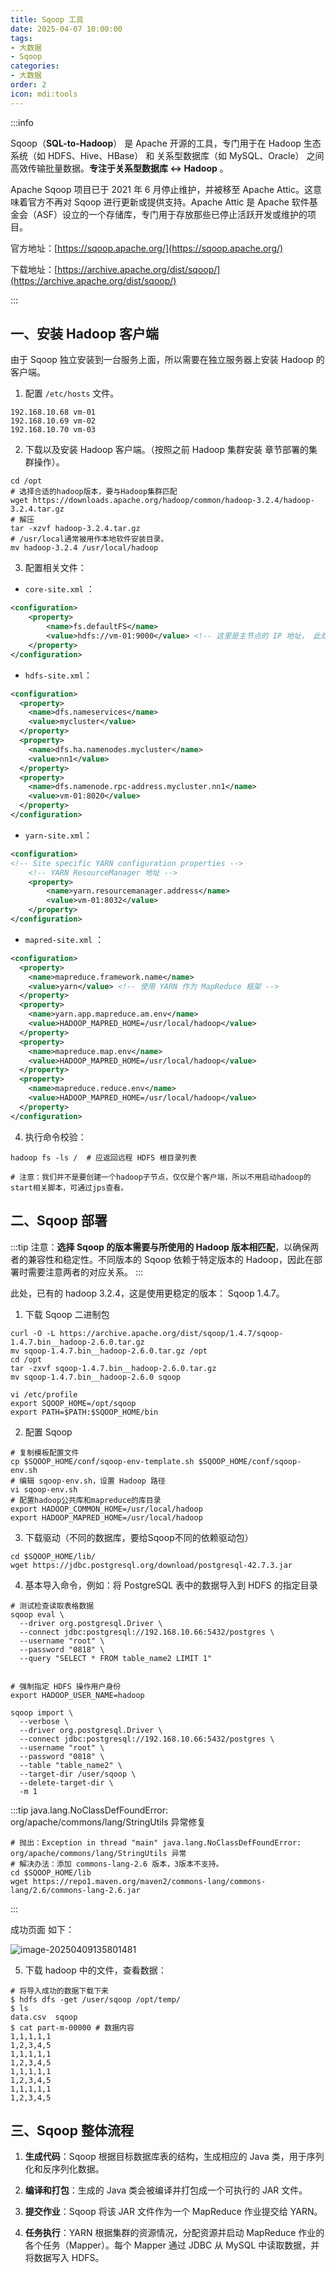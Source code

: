 ```yaml
---
title: Sqoop 工具
date: 2025-04-07 10:00:00
tags:
- 大数据
- Sqoop
categories:
- 大数据
order: 2
icon: mdi:tools
---
```


:::info

Sqoop（**SQL-to-Hadoop**） 是 Apache 开源的工具，专门用于在 Hadoop 生态系统（如 HDFS、Hive、HBase） 和 关系型数据库（如 MySQL、Oracle） 之间高效传输批量数据。**专注于关系型数据库 ↔ Hadoop** 。

Apache Sqoop 项目已于 2021 年 6 月停止维护，并被移至 Apache Attic。这意味着官方不再对 Sqoop 进行更新或提供支持。Apache Attic 是 Apache 软件基金会（ASF）设立的一个存储库，专门用于存放那些已停止活跃开发或维护的项目。

官方地址：[https://sqoop.apache.org/](https://sqoop.apache.org/)

下载地址：[https://archive.apache.org/dist/sqoop/](https://archive.apache.org/dist/sqoop/)

:::

## 一、安装 Hadoop 客户端

由于 Sqoop 独立安装到一台服务上面，所以需要在独立服务器上安装 Hadoop 的客户端。

1. 配置 `/etc/hosts` 文件。

```shell
192.168.10.68 vm-01
192.168.10.69 vm-02
192.168.10.70 vm-03
```

2. 下载以及安装 Hadoop 客户端。（按照之前 Hadoop 集群安装 章节部署的集群操作）。

```shell
cd /opt
# 选择合适的hadoop版本，要与Hadoop集群匹配
wget https://downloads.apache.org/hadoop/common/hadoop-3.2.4/hadoop-3.2.4.tar.gz
# 解压
tar -xzvf hadoop-3.2.4.tar.gz
# /usr/local通常被用作本地软件安装目录。
mv hadoop-3.2.4 /usr/local/hadoop
```

3. 配置相关文件：

- `core-site.xml` ：

```xml
<configuration>
    <property>
        <name>fs.defaultFS</name>
        <value>hdfs://vm-01:9000</value> <!-- 这里是主节点的 IP 地址， 此处为 vm-01 的 IP 地址 -->
    </property>
</configuration>
```

- `hdfs-site.xml`：

```xml
<configuration>
  <property>
    <name>dfs.nameservices</name>
    <value>mycluster</value>
  </property>
  <property>
    <name>dfs.ha.namenodes.mycluster</name>
    <value>nn1</value>
  </property>
  <property>
    <name>dfs.namenode.rpc-address.mycluster.nn1</name>
    <value>vm-01:8020</value>
  </property>
</configuration>
```

- `yarn-site.xml`：

```xml
<configuration>
<!-- Site specific YARN configuration properties -->
    <!-- YARN ResourceManager 地址 -->
    <property>
        <name>yarn.resourcemanager.address</name>
        <value>vm-01:8032</value>
    </property>
</configuration>
```

- `mapred-site.xml` ：

```xml
<configuration>
  <property>
    <name>mapreduce.framework.name</name>
    <value>yarn</value> <!-- 使用 YARN 作为 MapReduce 框架 -->
  </property>
  <property>
    <name>yarn.app.mapreduce.am.env</name>
    <value>HADOOP_MAPRED_HOME=/usr/local/hadoop</value>
  </property>
  <property>
    <name>mapreduce.map.env</name>
    <value>HADOOP_MAPRED_HOME=/usr/local/hadoop</value>
  </property>
  <property>
    <name>mapreduce.reduce.env</name>
    <value>HADOOP_MAPRED_HOME=/usr/local/hadoop</value>
  </property>
</configuration>
```

4. 执行命令校验：

```shell
hadoop fs -ls /  # 应返回远程 HDFS 根目录列表

# 注意：我们并不是要创建一个hadoop子节点，仅仅是个客户端，所以不用启动hadoop的start相关脚本，可通过jps查看。
```

## 二、Sqoop 部署

:::tip
注意：**选择 Sqoop 的版本需要与所使用的 Hadoop 版本相匹配**，以确保两者的兼容性和稳定性。不同版本的 Sqoop 依赖于特定版本的 Hadoop，因此在部署时需要注意两者的对应关系。
:::

此处，已有的 hadoop 3.2.4，这是使用更稳定的版本： Sqoop 1.4.7。

1. 下载 Sqoop 二进制包

```shell
curl -O -L https://archive.apache.org/dist/sqoop/1.4.7/sqoop-1.4.7.bin__hadoop-2.6.0.tar.gz
mv sqoop-1.4.7.bin__hadoop-2.6.0.tar.gz /opt
cd /opt 
tar -zxvf sqoop-1.4.7.bin__hadoop-2.6.0.tar.gz
mv sqoop-1.4.7.bin__hadoop-2.6.0 sqoop

vi /etc/profile
export SQOOP_HOME=/opt/sqoop
export PATH=$PATH:$SQOOP_HOME/bin
```

2. 配置 Sqoop 

```shell
# 复制模板配置文件
cp $SQOOP_HOME/conf/sqoop-env-template.sh $SQOOP_HOME/conf/sqoop-env.sh
# 编辑 sqoop-env.sh，设置 Hadoop 路径
vi sqoop-env.sh
# 配置hadoop公共库和mapreduce的库目录
export HADOOP_COMMON_HOME=/usr/local/hadoop
export HADOOP_MAPRED_HOME=/usr/local/hadoop
```

3. 下载驱动（不同的数据库，要给Sqoop不同的依赖驱动包）

```shell
cd $SQOOP_HOME/lib/
wget https://jdbc.postgresql.org/download/postgresql-42.7.3.jar
```

4. 基本导入命令，例如：将 PostgreSQL 表中的数据导入到 HDFS 的指定目录

```shell
# 测试检查读取表格数据
sqoop eval \
  --driver org.postgresql.Driver \
  --connect jdbc:postgresql://192.168.10.66:5432/postgres \
  --username "root" \
  --password "0818" \
  --query "SELECT * FROM table_name2 LIMIT 1"
  
  
# 强制指定 HDFS 操作用户身份
export HADOOP_USER_NAME=hadoop

sqoop import \
  --verbose \
  --driver org.postgresql.Driver \
  --connect jdbc:postgresql://192.168.10.66:5432/postgres \
  --username "root" \
  --password "0818" \
  --table "table_name2" \
  --target-dir /user/sqoop \
  --delete-target-dir \
  -m 1
```

:::tip java.lang.NoClassDefFoundError: org/apache/commons/lang/StringUtils 异常修复

```shell
# 抛出：Exception in thread "main" java.lang.NoClassDefFoundError: org/apache/commons/lang/StringUtils 异常
# 解决办法：添加 commons-lang-2.6 版本，3版本不支持。
cd $SQOOP_HOME/lib
wget https://repo1.maven.org/maven2/commons-lang/commons-lang/2.6/commons-lang-2.6.jar
```

:::

成功页面 如下：

![image-20250409135801481](https://raw.githubusercontent.com/xupengboo/xupengboo-picture/main/img/image-20250409135801481.png)

5. 下载 hadoop 中的文件，查看数据：

```shell
# 将导入成功的数据下载下来
$ hdfs dfs -get /user/sqoop /opt/temp/
$ ls
data.csv  sqoop
$ cat part-m-00000 # 数据内容
1,1,1,1,1
1,2,3,4,5
1,1,1,1,1
1,2,3,4,5
1,1,1,1,1
1,2,3,4,5
1,1,1,1,1
1,2,3,4,5
```

## 三、Sqoop 整体流程

1. **生成代码**：Sqoop 根据目标数据库表的结构，生成相应的 Java 类，用于序列化和反序列化数据。

2. **编译和打包**：生成的 Java 类会被编译并打包成一个可执行的 JAR 文件。

3. **提交作业**：Sqoop 将该 JAR 文件作为一个 MapReduce 作业提交给 YARN。

4. **任务执行**：YARN 根据集群的资源情况，分配资源并启动 MapReduce 作业的各个任务（Mapper）。每个 Mapper 通过 JDBC 从 MySQL 中读取数据，并将数据写入 HDFS。








